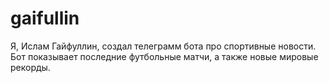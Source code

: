 # gaifullin
Я, Ислам Гайфуллин, создал телеграмм бота про спортивные новости. Бот показывает последние футбольные матчи, а также новые мировые рекорды.
